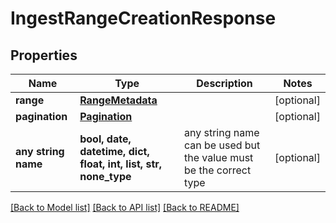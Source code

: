 # IngestRangeCreationResponse


## Properties
Name | Type | Description | Notes
------------ | ------------- | ------------- | -------------
**range** | [**RangeMetadata**](RangeMetadata.md) |  | [optional] 
**pagination** | [**Pagination**](Pagination.md) |  | [optional] 
**any string name** | **bool, date, datetime, dict, float, int, list, str, none_type** | any string name can be used but the value must be the correct type | [optional]

[[Back to Model list]](../README.md#documentation-for-models) [[Back to API list]](../README.md#documentation-for-api-endpoints) [[Back to README]](../README.md)



